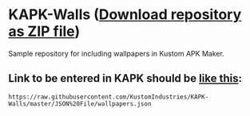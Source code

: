 # KAPK-Walls \([Download repository as ZIP file](https://github.com/KustomIndustries/KAPK-Walls/archive/master.zip)\) #
Sample repository for including wallpapers in Kustom APK Maker.

## Link to be entered in KAPK should be [like this](https://raw.githubusercontent.com/KustomIndustries/KAPK-Walls/master/JSON%20File/wallpapers.json): ##
`https://raw.githubusercontent.com/KustomIndustries/KAPK-Walls/master/JSON%20File/wallpapers.json`
